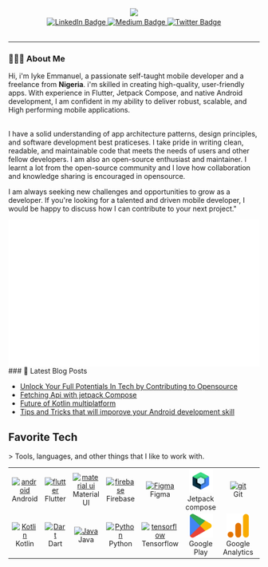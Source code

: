 <div id="header" align="center">
  <img src="https://media.giphy.com/media/M9gbBd9nbDrOTu1Mqx/giphy.gif" width="100"/>
  
<div id="badges">
  <a href="https://www.linkedin.com/in/emmanueldav/">
    <img src="https://img.shields.io/badge/LinkedIn-blue?style=for-the-badge&logo=linkedin&logoColor=white" alt="LinkedIn Badge"/>
  </a>
  <a href="https://emmanueldav.medium.com/">
    <img src="https://img.shields.io/badge/Medium-white?style=for-the-badge&logo=Medium&logoColor=black" alt="Medium Badge"/>
  </a>
  <a href="https://twitter.com/EmmanuelDav_K">
    <img src="https://img.shields.io/badge/Twitter-blue?style=for-the-badge&logo=twitter&logoColor=white" alt="Twitter Badge"/>
  </a>
</div>
  
<img src="https://komarev.com/ghpvc/?username=Emmanueldav&style=flat-square&color=blue" alt=""/>
</div>

  ---
  
<h3> 👨🏻‍💻 About Me </h3>
Hi, i'm Iyke Emmanuel, a passionate self-taught mobile developer and a freelance from <b>Nigeria</b>. i'm skilled in creating high-quality, user-friendly apps. With experience in Flutter, Jetpack Compose, and native Android development, I am confident in my ability to deliver robust, scalable, and High performing mobile applications.

<br/> I have a solid understanding of app architecture patterns, design principles, and software development best praticeses. I take pride in writing clean, readable, and maintainable code that meets the needs of users and other fellow developers. I am also an open-source enthusiast and maintainer. I learnt a lot from the open-source community and I love how collaboration and knowledge sharing is encouraged in opensource.

I am always seeking new challenges and opportunities to grow as a developer. If you're looking for a talented and driven mobile developer, I would be happy to discuss how I can contribute to your next project."

<a href="#iyke-title">
  <img src="https://github.com/EmmanuelDav/github-stats-transparent/blob/output/generated/overview.svg" alt="iyke" align="right" />
</a>

<br/> ### 📕 Latest Blog Posts
<!-- BLOG-POST-LIST:START -->
- [Unlock Your Full Potentials In Tech by Contributing to Opensource](https://emmanueldav.medium.com/unlock-your-full-potentials-in-tech-by-contributing-to-open-source-2a663bd4381d)
- [Fetching Api with jetpack Compose](https://medium.com/@emmanueldav/fetching-data-from-api-in-jetpack-compose-5598fa55428d)
- [Future of Kotlin multiplatform](https://medium.com/@emmanueldav/the-future-with-kotlin-multiplatform-6e2eec6abda)
- [Tips and Tricks that will imporove your Android development skill](https://medium.com/@emmanueldav/tips-and-tricks-that-would-improve-your-skills-as-an-android-developer-7e2e81351877)
<!-- BLOG-POST-LIST:END -->
  </p>

<h2 align="left" id="iyke-tech">Favorite Tech</h2>
> Tools, languages, and other things that I like to work with.
<table>
  <tr>
    <td align="center" width="96">
      <a href="#iyke-tech">
        <img src="https://github.com/rahul-jha98/README_icons/blob/main/language_and_tools/square/android/android.svg" width="48" height="48" alt="android" />
      </a>
      <br>Android
    </td>
    <td align="center" width="96">
      <a href="#iyke-tech">
        <img src="https://github.com/EmmanuelDav/README_icons/blob/main/language_and_tools/square/flutter/flutter.svg" width="48" height="48" alt="flutter" />
      </a>
      <br>Flutter
    </td>
    <td align="center" width="96">
      <a href="#iyke-tech">
        <img src="https://github.com/EmmanuelDav/README_icons/blob/main/language_and_tools/square/material-ui/material-ui.svg" width="48" height="48" alt="material ui" />
      </a>
      <br>Material UI
    </td>
    <td align="center" width="96">
      <a href="#iyke-tech">
        <img src="https://github.com/EmmanuelDav/README_icons/blob/main/language_and_tools/square/firebase/firebase.svg" width="48" height="48" alt="firebase" />
      </a>
      <br>Firebase
    </td>
    <td align="center" width="96">
      <a href="#iyke-tech">
        <img src="https://github.com/EmmanuelDav/README_icons/blob/main/language_and_tools/square/figma/figma.svg" width="48" height="48" alt="Figma"  />
      </a>
      <br>Figma
    </td>
    <td align="center" width="96">
      <a href="#iyke-tech">
        <img src="./img/jetpack.png" width="48" height="48" alt="JetPack" />
      </a>
      <br>Jetpack compose
    </td>
    <td align="center" width="96">
      <a href="#iyke-tech" >
        <img src="https://github.com/EmmanuelDav/README_icons/blob/main/language_and_tools/square/git-scm/git-scm.svg" width="48" height="48" alt="git" />
      </a>
      <br>Git
    </td>
    <td align="center" width="96">
      <a href="#iyke-tech">
        <img src="./img/espresso.png" width="48" height="48" alt="espresso" />
      </a>
      <br>Espresso
    </td>
    <td align="center" width="96">
      <a href="#iyke-tech">
        <img src="./img/mockito.png" width="48" height="48" alt="mockito" />
      </a>
      <br>Mockito 
    </td>
  </tr>
  <tr>
    <td align="center" width="96"> 
      <a href="#iyke-tech" >
        <img src="https://github.com/EmmanuelDav/README_icons/blob/main/language_and_tools/square/kotlin/kotlin.svg" width="48" height="48" alt="Kotlin" />
      </a>
      <br>Kotlin
    </td>
    <td align="center" width="96">
      <a href="#iyke-tech" >
        <img src="https://github.com/EmmanuelDav/README_icons/blob/main/language_and_tools/square/dart/dart.svg" width="48" height="48" alt="Dart" />
      </a>
      <br>Dart
    </td>
    <td align="center"  width="96">
      <a href="#iyke-tech">
        <img src="https://github.com/EmmanuelDav/README_icons/blob/main/language_and_tools/square/java/java.svg" width="48" height="48" alt="Java" />
      </a>
      <br>Java
    </td>
    <td align="center"  width="96">
      <a href="#iyke-tech">
        <img src="https://github.com/EmmanuelDav/README_icons/blob/main/language_and_tools/square/python/python.svg" width="48" height="48" alt="Python" />
      </a>
      <br>Python
    </td>
    <td align="center" width="96">
      <a href="#iyke-tech">
        <img src="https://github.com/EmmanuelDav/README_icons/blob/main/language_and_tools/square/tensorflow/tensorflow.svg" width="48" height="48" alt="tensorflow" />
      </a>
      <br>Tensorflow
    </td>
    <td align="center"  width="96">
      <a href="#iyke-tech">
        <img src="./img/playstore.png" width="48" height="48" alt="Google Play" />
      </a>
      <br>Google Play
    </td>
    <td align="center" width="96">
      <a href="#iyke-tech" >
        <img src="img/googleana.png" width="48" height="48" alt="google analytics" />
      </a>
      <br>Google Analytics
    </td>
    <td align="center" width="96">
      <a href="#iyke-tech" >
        <img src="./img/jira.png" width="48" height="48" alt="Jira" />
      </a>
      <br>Jira
    </td>
    <td align="center" width="96">
      <a href="#iyke-tech" >
        <img src="./img/appstore.png" width="48" height="48" alt="Appstore" />
      </a>
      <br>App store
    </td>
  </tr>
</table>
